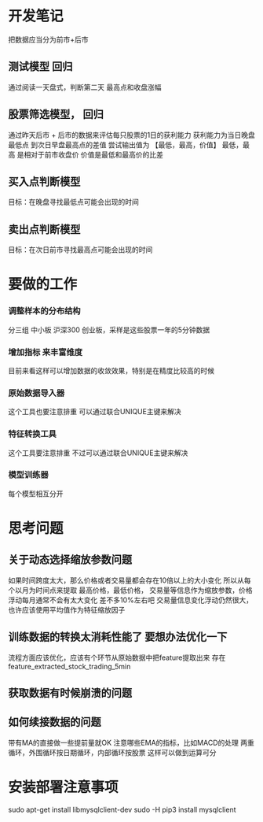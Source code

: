 # 开发笔记

把数据应当分为前市+后市

## 测试模型 回归
通过阅读一天盘式，判断第二天 最高点和收盘涨幅

## 股票筛选模型， 回归
通过昨天后市 + 后市的数据来评估每只股票的1日的获利能力
获利能力为当日晚盘最低点 到次日早盘最高点的差值
尝试输出值为 【最低，最高，价值】
最低，最高 是相对于前市收盘价
价值是最低和最高价的比差

## 买入点判断模型
目标：在晚盘寻找最低点可能会出现的时间

## 卖出点判断模型
目标：在次日前市寻找最高点可能会出现的时间

# 要做的工作

### 调整样本的分布结构
分三组 中小板  沪深300  创业板，采样是这些股票一年的5分钟数据

### 增加指标 来丰富维度
目前来看这样可以增加数据的收敛效果，特别是在精度比较高的时候

### 原始数据导入器
这个工具也要注意排重
可以通过联合UNIQUE主键来解决

### 特征转换工具
这个工具要注意排重
不过可以通过联合UNIQUE主键来解决

### 模型训练器 
每个模型相互分开

# 思考问题

## 关于动态选择缩放参数问题
如果时间跨度太大，那么价格或者交易量都会存在10倍以上的大小变化
所以从每个以月为时间点来提取 最高价格，最低价格，
交易量等信息作为缩放参数，价格浮动每月通常不会有太大变化 差不多10%左右吧
交易量信息变化浮动仍然很大，也许应该使用平均值作为特征缩放因子

## 训练数据的转换太消耗性能了 要想办法优化一下 
流程方面应该优化，应该有个环节从原始数据中把feature提取出来 存在
feature_extracted_stock_trading_5min

## 获取数据有时候崩溃的问题

## 如何续接数据的问题
带有MA的直接做一些提前量就OK
注意哪些EMA的指标，比如MACD的处理
两重循环，外围循环按日期循环，内部循环按股票
这样可以做到运算可分

# 安装部署注意事项

sudo apt-get install libmysqlclient-dev
sudo -H pip3 install mysqlclient
